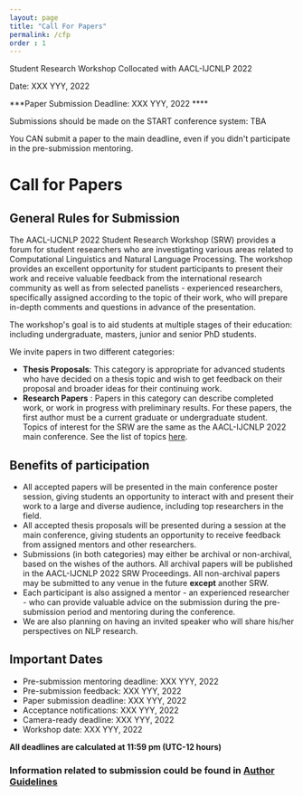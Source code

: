 ```yaml
---
layout: page
title: "Call For Papers"
permalink: /cfp
order : 1
---
```


Student Research Workshop Collocated with AACL-IJCNLP 2022

Date: XXX YYY, 2022

***Paper Submission Deadline: XXX YYY, 2022 ****

Submissions should be made on the START conference system: TBA

You CAN submit a paper to the main deadline, even if you didn't participate in the pre-submission mentoring.

# Call for Papers
## General Rules for Submission
The AACL-IJCNLP 2022 Student Research Workshop (SRW) provides a forum for student researchers who are investigating various areas related to Computational Linguistics and Natural Language Processing. The workshop provides an excellent opportunity for student participants to present their work and receive valuable feedback from the international research community as well as from selected panelists - experienced researchers, specifically assigned according to the topic of their work, who will prepare in-depth comments and questions in advance of the presentation.

The workshop's goal is to aid students at multiple stages of their education: including undergraduate, masters, junior and senior PhD students.

We invite papers in two different categories:
- __Thesis Proposals__: This category is appropriate for advanced students who have decided on a thesis topic and wish to get feedback on their proposal and broader ideas for their continuing work.
- __Research Papers__ : Papers in this category can describe completed work, or work in progress with preliminary results. For these papers, the first author must be a current graduate or undergraduate student.
Topics of interest for the SRW are the same as the AACL-IJCNLP 2022 main conference. See the list of topics [here](https://www.aacl2022.org/Submission/paper#h.vrp39llw544p).

## Benefits of participation

- All accepted papers will be presented in the main conference poster session, giving students an opportunity to interact with and present their work to a large and diverse audience, including top researchers in the field.
- All accepted thesis proposals will be presented during a session at the main conference, giving students an opportunity to receive feedback from assigned mentors and other researchers.
- Submissions (in both categories) may either be archival or non-archival, based on the wishes of the authors. All archival papers will be published in the AACL-IJCNLP 2022 SRW Proceedings. All non-archival papers may be submitted to any venue in the future __except__ another SRW.
- Each participant is also assigned a mentor - an experienced researcher - who can provide valuable advice on the submission during the pre-submission period and mentoring during the conference.
- We are also planning on having an invited speaker who will share his/her perspectives on NLP research.

## Important Dates
- Pre-submission mentoring deadline: XXX YYY, 2022
- Pre-submission feedback: XXX YYY, 2022
- Paper submission deadline: XXX YYY, 2022
- Acceptance notifications: XXX YYY, 2022
- Camera-ready deadline: XXX YYY, 2022
- Workshop date: XXX YYY, 2022


__All deadlines are calculated at 11:59 pm (UTC-12 hours)__

### Information related to submission could be found in [Author Guidelines](/author)

